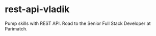 # rest-api-vladik
 Pump skills with REST API. Road to the Senior Full Stack Developer at Parimatch.
